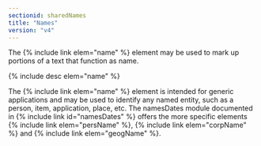 ```yaml
---
sectionid: sharedNames
title: "Names"
version: "v4"
---
```


The {% include link elem="name" %} element may be used to mark up portions of a text that function as name.

{% include desc elem="name" %}

The {% include link elem="name" %} element is intended for generic applications and may be used to identify any named entity, such as a person, item, application, place, etc. The namesDates module documented in {% include link id="namesDates" %} offers the more specific elements {% include link elem="persName" %}, {% include link elem="corpName" %} and {% include link elem="geogName" %}.

